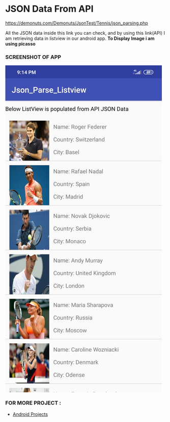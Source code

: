 # JSON Data From API
https://demonuts.com/Demonuts/JsonTest/Tennis/json_parsing.php

All the JSON data inside this link you can check, and by using this link(API) I am retrieving data in listview in our android app.
**To Display Image i am using picasso**
### SCREENSHOT OF APP
<img src="https://github.com/Afaquejaya/Json_Parse_ListView/blob/master/ScreenShot/ListViewImage.jpeg" align="center" >

### FOR MORE PROJECT :
- [Android Projects](https://afaquejaya.github.io/)




